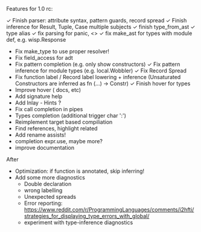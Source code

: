 Features for 1.0 rc:

  ✓ Finish parser: attribute syntax, pattern guards, record spread 
  ✓ Finish inference for Result, Tuple, Case multiple subjects
  ✓ finish type_from_ast
  ✓ type alias
  ✓ fix parsing for panic, <>
  ✓ fix make_ast for types with module def, e.g. wisp.Response
  - Fix make_type to use proper resolver!
  - Fix field_access for adt
  - Fix pattern completion (e.g. only show constructors)
  ✓ Fix pattern inference for module types (e.g. local.Wobbler)
  ✓ Fix Record Spread
  - Fix function label / Record label lowering + inference (Unsaturated Constructors are inferred as fn (...) -> Constr)
  ✓ Finish hover for types 
  - Improve hover ( docs, etc)
  - Add signature help
  - Add Inlay - Hints ?
  - Fix call completion in pipes
  - Types completion (additional trigger char ':')
  - Reimplement target based compiliation
  - Find references, highlight related
  - Add rename assists!
  - completion expr.use, maybe more?
  - improve documentation

After
  - Optimization: if function is annotated, skip inferring!
  - Add some more diagnostics
    - Double declaration
    - wrong labelling
    - Unexpected spreads
    - Error reporting: 
      https://www.reddit.com/r/ProgrammingLanguages/comments/i2hfti/strategies_for_displaying_type_errors_with_global/
    - experiment with type-inference diagnostics